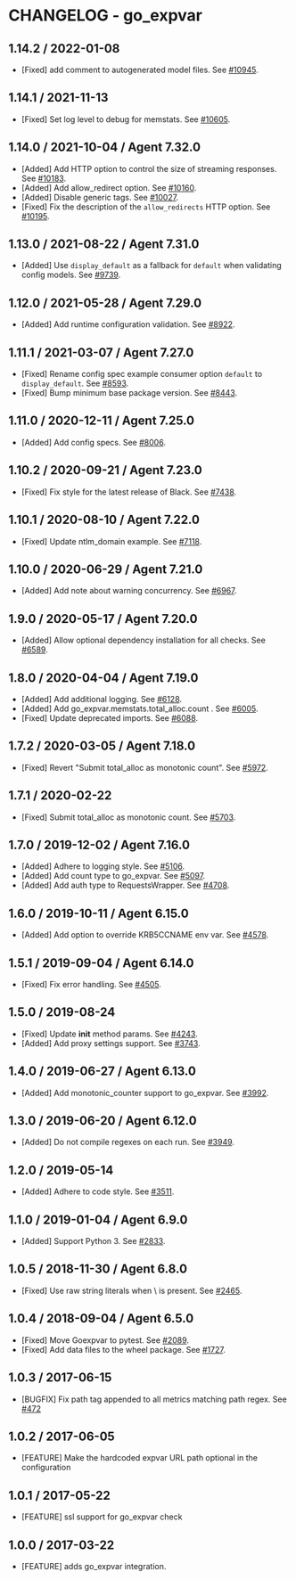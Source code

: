# CHANGELOG - go_expvar

## 1.14.2 / 2022-01-08

* [Fixed] add comment to autogenerated model files. See [#10945](https://github.com/DataDog/integrations-core/pull/10945).

## 1.14.1 / 2021-11-13

* [Fixed] Set log level to debug for memstats. See [#10605](https://github.com/DataDog/integrations-core/pull/10605).

## 1.14.0 / 2021-10-04 / Agent 7.32.0

* [Added] Add HTTP option to control the size of streaming responses. See [#10183](https://github.com/DataDog/integrations-core/pull/10183).
* [Added] Add allow_redirect option. See [#10160](https://github.com/DataDog/integrations-core/pull/10160).
* [Added] Disable generic tags. See [#10027](https://github.com/DataDog/integrations-core/pull/10027).
* [Fixed] Fix the description of the `allow_redirects` HTTP option. See [#10195](https://github.com/DataDog/integrations-core/pull/10195).

## 1.13.0 / 2021-08-22 / Agent 7.31.0

* [Added] Use `display_default` as a fallback for `default` when validating config models. See [#9739](https://github.com/DataDog/integrations-core/pull/9739).

## 1.12.0 / 2021-05-28 / Agent 7.29.0

* [Added] Add runtime configuration validation. See [#8922](https://github.com/DataDog/integrations-core/pull/8922).

## 1.11.1 / 2021-03-07 / Agent 7.27.0

* [Fixed] Rename config spec example consumer option `default` to `display_default`. See [#8593](https://github.com/DataDog/integrations-core/pull/8593).
* [Fixed] Bump minimum base package version. See [#8443](https://github.com/DataDog/integrations-core/pull/8443).

## 1.11.0 / 2020-12-11 / Agent 7.25.0

* [Added] Add config specs. See [#8006](https://github.com/DataDog/integrations-core/pull/8006).

## 1.10.2 / 2020-09-21 / Agent 7.23.0

* [Fixed] Fix style for the latest release of Black. See [#7438](https://github.com/DataDog/integrations-core/pull/7438).

## 1.10.1 / 2020-08-10 / Agent 7.22.0

* [Fixed] Update ntlm_domain example. See [#7118](https://github.com/DataDog/integrations-core/pull/7118).

## 1.10.0 / 2020-06-29 / Agent 7.21.0

* [Added] Add note about warning concurrency. See [#6967](https://github.com/DataDog/integrations-core/pull/6967).

## 1.9.0 / 2020-05-17 / Agent 7.20.0

* [Added] Allow optional dependency installation for all checks. See [#6589](https://github.com/DataDog/integrations-core/pull/6589).

## 1.8.0 / 2020-04-04 / Agent 7.19.0

* [Added] Add additional logging. See [#6128](https://github.com/DataDog/integrations-core/pull/6128).
* [Added] Add go_expvar.memstats.total_alloc.count . See [#6005](https://github.com/DataDog/integrations-core/pull/6005).
* [Fixed] Update deprecated imports. See [#6088](https://github.com/DataDog/integrations-core/pull/6088).

## 1.7.2 / 2020-03-05 / Agent 7.18.0

* [Fixed] Revert "Submit total_alloc as monotonic count". See [#5972](https://github.com/DataDog/integrations-core/pull/5972).

## 1.7.1 / 2020-02-22

* [Fixed] Submit total_alloc as monotonic count. See [#5703](https://github.com/DataDog/integrations-core/pull/5703).

## 1.7.0 / 2019-12-02 / Agent 7.16.0

* [Added] Adhere to logging style. See [#5106](https://github.com/DataDog/integrations-core/pull/5106).
* [Added] Add count type to go_expvar. See [#5097](https://github.com/DataDog/integrations-core/pull/5097).
* [Added] Add auth type to RequestsWrapper. See [#4708](https://github.com/DataDog/integrations-core/pull/4708).

## 1.6.0 / 2019-10-11 / Agent 6.15.0

* [Added] Add option to override KRB5CCNAME env var. See [#4578](https://github.com/DataDog/integrations-core/pull/4578).

## 1.5.1 / 2019-09-04 / Agent 6.14.0

* [Fixed] Fix error handling. See [#4505](https://github.com/DataDog/integrations-core/pull/4505).

## 1.5.0 / 2019-08-24

* [Fixed] Update __init__ method params. See [#4243](https://github.com/DataDog/integrations-core/pull/4243).
* [Added] Add proxy settings support. See [#3743](https://github.com/DataDog/integrations-core/pull/3743).

## 1.4.0 / 2019-06-27 / Agent 6.13.0

* [Added] Add monotonic_counter support to go_expvar. See [#3992](https://github.com/DataDog/integrations-core/pull/3992).

## 1.3.0 / 2019-06-20 / Agent 6.12.0

* [Added] Do not compile regexes on each run. See [#3949](https://github.com/DataDog/integrations-core/pull/3949).

## 1.2.0 / 2019-05-14

* [Added] Adhere to code style. See [#3511](https://github.com/DataDog/integrations-core/pull/3511).

## 1.1.0 / 2019-01-04 / Agent 6.9.0

* [Added] Support Python 3. See [#2833][1].

## 1.0.5 / 2018-11-30 / Agent 6.8.0

* [Fixed] Use raw string literals when \ is present. See [#2465][2].

## 1.0.4 / 2018-09-04 / Agent 6.5.0

* [Fixed] Move Goexpvar to pytest. See [#2089][3].
* [Fixed] Add data files to the wheel package. See [#1727][4].

## 1.0.3 / 2017-06-15

* [BUGFIX] Fix path tag appended to all metrics matching path regex. See [#472][5]

## 1.0.2 / 2017-06-05

* [FEATURE] Make the hardcoded expvar URL path optional in the configuration

## 1.0.1 / 2017-05-22

* [FEATURE] ssl support for go_expvar check

## 1.0.0 / 2017-03-22

* [FEATURE] adds go_expvar integration.

<!--- The following link definition list is generated by PimpMyChangelog --->
[1]: https://github.com/DataDog/integrations-core/pull/2833
[2]: https://github.com/DataDog/integrations-core/pull/2465
[3]: https://github.com/DataDog/integrations-core/pull/2089
[4]: https://github.com/DataDog/integrations-core/pull/1727
[5]: https://github.com/DataDog/integrations-core/issues/472
